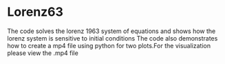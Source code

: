 # Lorenz63
The code solves the lorenz 1963 system of equations and shows how the lorenz system is sensitive to initial conditions
The code also demonstrates how to create a mp4 file using python for two plots.For the visualization please view the .mp4 file
